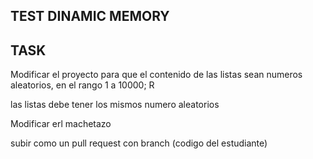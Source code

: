 ## TEST DINAMIC MEMORY 

## TASK

Modificar el proyecto para que el contenido de las listas sean numeros aleatorios, en el rango 1 a 10000; R

las listas debe tener los mismos numero aleatorios 

Modificar erl machetazo

subir como un pull request con branch (codigo del estudiante)


